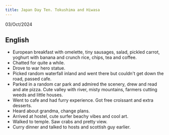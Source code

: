 ```yaml
---
title: Japan Day Ten. Tokushima and Hiwasa
---
```


03/Oct/2024

## English
- European breakfast with omelette, tiny sausages, salad, pickled carrot, yoghurt with banana and crunch rice, chips, tea and coffee.
- Chatted for quite a while.
- Drove to war hero statue.
- Picked random waterfall inland and went there but couldn't get down the road, passed cafe.
- Parked in a random car park and admired the scenery, drew and read and ate pizza. Cute valley with river, misty mountains, farmers cutting weeds and little houses.
- Went to cafe and had furry experience. Got free croissant and extra desserts.
- Heard about grandma, change plans. 
- Arrived at hostel, cute surfer beachy vibes and cool art.
- Walked to temple. Saw crabs and pretty view.
- Curry dinner and talked to hosts and scottish guy earlier.